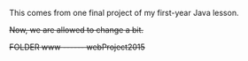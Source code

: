 
This comes from one final project of my first-year Java lesson.

~~Now, we are allowed to change a bit.~~

~~FOLDER www ------   webProject2015~~
